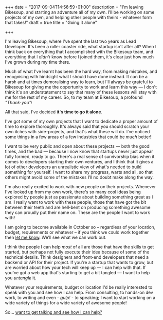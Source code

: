 +++
date = "2017-09-04T14:56:59+01:00"
description = "I'm leaving Bikesoup, and starting an adventure all of my own. I'll be working on some projects of my own, and helping other people with theirs - whatever form that takes!"
draft = true
title = "Going it alone"

+++

I'm leaving Bikesoup, where I've spent the last two years as Lead Developer. It's been a roller coaster ride, what startup isn't after all? When I think back on everything that I accomplished with the Bikesoup team, and everything that I _didn't_ know before I joined them, it's clear just how much I've grown during my time there. 

Much of what I've learnt has been the hard way, from making mistakes, and recognising with hindsight what I should have done instead. It can be a harsh and at times demoralising way to learn, but I'll always be grateful to Bikesoup for giving me the opportunity to work and learn this way — I don't think it's an understatement to say that many of these lessons will stay with me for the rest of my career. So, to my team at Bikesoup, a profound *"Thank-you"!*

All that said, I've decided **it's time to go it alone.**

I've got some of my own projects that I want to dedicate a proper amount of time to explore thoroughly. It's always said that you should scratch your own itches with side-projects, and that's what these will do. I've noticed some things in a few areas of a few industries that could be *much* better!

I want to be very public and open about these projects — both the good times, and the bad — because I now know that startups never just appear fully formed, ready to go. There's a real sense of survivorship bias when it comes to developers starting their own ventures, and I think that it gives a lot of other developers an unrealistic view of what's needed to build something for yourself. I want to share my progress, warts and all, so that others might avoid some of the mistakes I'll no doubt make along the way.

I'm also really excited to work with new people on their projects. Whenever I've looked up from my own work, there's so many cool ideas being explored by people just as passionate about building something great as I am. I really want to work with these people, those that have got the bit between their teeth and are hell-bent on producing something awesome they can proudly put their name on. These are the people I want to work with!

I am going to become available in October so – regardless of your location, budget, requirements or whatever – if you think we could work together then [let me know](mailto:jamiedumont@icloud.com). We’ll see what we can work out.

I think the people I can help _most_ of all are those that have the skills to get started, but perhaps not fully execute their idea because of some of the technical details. Think designers and front-end developers that need a backend or API for their project. If you're a startup that wants to grow, but are worried about how your tech will keep up — I can help with that. If you've got a web app that's starting to get a bit tangled — I want to help you _untangle_ it.

Whatever your requirements, budget or location I'd be really interested to speak with you and see how I can help. From consulting, to hands-on dev work, to writing and even *- gulp! -* to speaking; I want to start working on a wide variety of things for a wide variety of awesome people!

So... [	want to get talking and see how I can help?](mailto:jamiedumont@icloud.com)








